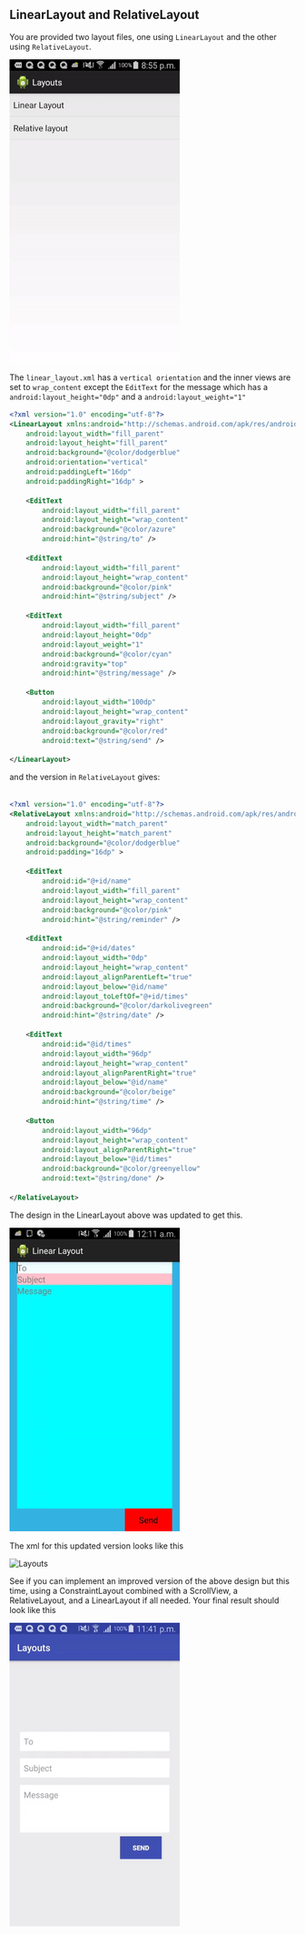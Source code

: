 ##  LinearLayout and RelativeLayout

You are provided two layout files, one using ```LinearLayout``` and the other using ```RelativeLayout```.

![Layouts](display/layout.gif)


The ```linear_layout.xml``` has a ```vertical orientation``` and the inner views are set to ```wrap_content``` except 
the ```EditText``` for the message which has a ```android:layout_height="0dp"``` and a ```android:layout_weight="1"```


```xml
<?xml version="1.0" encoding="utf-8"?>
<LinearLayout xmlns:android="http://schemas.android.com/apk/res/android"
    android:layout_width="fill_parent"
    android:layout_height="fill_parent"
    android:background="@color/dodgerblue"
    android:orientation="vertical"
    android:paddingLeft="16dp"
    android:paddingRight="16dp" >

    <EditText
        android:layout_width="fill_parent"
        android:layout_height="wrap_content"
        android:background="@color/azure"
        android:hint="@string/to" />

    <EditText
        android:layout_width="fill_parent"
        android:layout_height="wrap_content"
        android:background="@color/pink"
        android:hint="@string/subject" />

    <EditText
        android:layout_width="fill_parent"
        android:layout_height="0dp"
        android:layout_weight="1"
        android:background="@color/cyan"
        android:gravity="top"
        android:hint="@string/message" />

    <Button
        android:layout_width="100dp"
        android:layout_height="wrap_content"
        android:layout_gravity="right"
        android:background="@color/red"
        android:text="@string/send" />

</LinearLayout>
```


and the version in ```RelativeLayout``` gives:

```xml

<?xml version="1.0" encoding="utf-8"?>
<RelativeLayout xmlns:android="http://schemas.android.com/apk/res/android"
    android:layout_width="match_parent"
    android:layout_height="match_parent"
    android:background="@color/dodgerblue"
    android:padding="16dp" >

    <EditText
        android:id="@+id/name"
        android:layout_width="fill_parent"
        android:layout_height="wrap_content"
        android:background="@color/pink"
        android:hint="@string/reminder" />

    <EditText
        android:id="@+id/dates"
        android:layout_width="0dp"
        android:layout_height="wrap_content"
        android:layout_alignParentLeft="true"
        android:layout_below="@id/name"
        android:layout_toLeftOf="@+id/times"
        android:background="@color/darkolivegreen"
        android:hint="@string/date" />

    <EditText
        android:id="@id/times"
        android:layout_width="96dp"
        android:layout_height="wrap_content"
        android:layout_alignParentRight="true"
        android:layout_below="@id/name"
        android:background="@color/beige"
        android:hint="@string/time" />

    <Button
        android:layout_width="96dp"
        android:layout_height="wrap_content"
        android:layout_alignParentRight="true"
        android:layout_below="@id/times"
        android:background="@color/greenyellow"
        android:text="@string/done" />

</RelativeLayout>
```


The design in the LinearLayout above was updated to get this.

![Layouts](display/updated.gif)

The xml for this updated version looks like this

![Layouts](display/code_linearLayout.gif)

See if you can implement an improved version of the above design but this time, 
using a ConstraintLayout combined with a ScrollView, a RelativeLayout, and a LinearLayout if all needed. 
Your final result should look like this

![Try this](display/layout_final.gif) 

